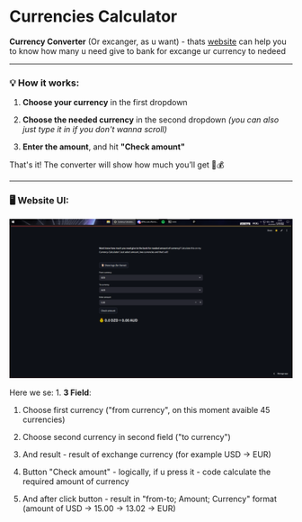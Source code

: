 # Currencies Calculator


**Currency Converter** (Or excanger, as u want) - thats [website](https://excange-currency.streamlit.app/) can help you to know how many u need give to bank for excange ur currency to nedeed

---

### 💡 How it works:

1. **Choose your currency** in the first dropdown

2. **Choose the needed currency** in the second dropdown
   *(you can also just type it in if you don't wanna scroll)*

3. **Enter the amount**, and hit **"Check amount"**

That's it! The converter will show how much you’ll get 🔁💰


---
### 🖥 Website UI:
![UI Screenshot](images/site_ui.png)

Here we se:
1. 
  **3 Field**:
   1. Choose first currency ("from currency", on this moment avaible 45 currencies)
   2. Choose second currency in second field ("to currency")
   3. And result - result of exchange currency (for example USD -> EUR)

2. Button "Check amount" - logically, if u press it - code calculate the required amount of currency
3. And after click button - result in "from-to; Amount; Currency" format (amount of USD -> 15.00 -> 13.02 -> EUR)
